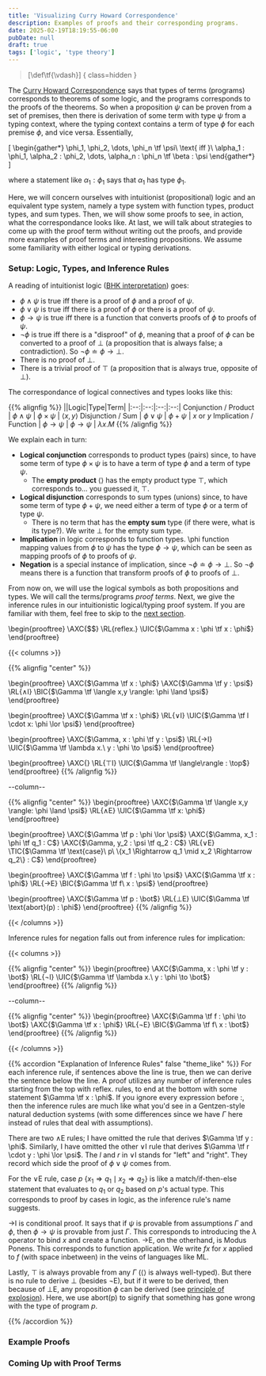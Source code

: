 ```yaml
---
title: 'Visualizing Curry Howard Correspondence'
description: Examples of proofs and their corresponding programs.
date: 2025-02-19T18:19:55-06:00
pubDate: null
draft: true
tags: ['logic', 'type theory']
---
```


<!-- hide Tex macros -->
> \[\def\tf{\vdash}\]
{ class=hidden }

The [Curry Howard Correspondence](https://en.wikipedia.org/wiki/Curry%E2%80%93Howard_correspondence) says that 
types of terms (programs) corresponds to theorems of some logic, and the programs corresponds to the proofs of 
the theorems. So when a proposition $\psi$ can be proven from a set of premises, then there is derivation of some term 
with type $\psi$ from a typing context, where the typing context contains a term of type $\phi$ for each premise $\phi$, and vice versa. 
Essentially,

\[
\begin{gather*}
    \phi_1, \phi_2, \dots, \phi_n \tf \psi\\
    \text{ iff }\\
    \alpha_1 : \phi_1, \alpha_2 : \phi_2, \dots, \alpha_n : \phi_n \tf \beta : \psi
\end{gather*}
\]

where a statement like $\alpha_1 : \phi_1$ says that $\alpha_1$ has type $\phi_1$.

Here, we will concern ourselves with intuitionist (propositional) logic and an equivalent type system, namely a 
type system with function types, product types, and sum types. Then, we will show some proofs to see, in action, 
what the correspondance looks like. At last, we will talk about strategies to come up with the proof term without 
writing out the proofs, and provide more examples of proof terms and interesting propositions. We assume some familiarity 
with either logical or typing derivations.

### Setup: Logic, Types, and Inference Rules

A reading of intuitionist logic ([BHK interpretation](https://en.wikipedia.org/wiki/Brouwer%E2%80%93Heyting%E2%80%93Kolmogorov_interpretation)) goes: 
- $\phi \land \psi$ is true iff there is a proof of $\phi$ and a proof of $\psi$.
- $\phi \lor \psi$ is true iff there is a proof of $\phi$ or there is a proof of $\psi$.
- $\phi \to \psi$ is true iff there is a function that converts proofs of $\phi$ to proofs of $\psi$.
- $\neg \phi$ is true iff there is a "disproof" of $\phi$, meaning that a proof of $\phi$ can be converted to a proof of $\bot$ 
  (a proposition that is always false; a contradiction). So $\neg \phi \doteq \phi \to \bot$.
- There is no proof of $\bot$.
- There is a trivial proof of $\top$ (a proposition that is always true, opposite of $\bot$).

The correspondance of logical connectives and types looks like this:

{{% alignfig %}}
||Logic|Type|Term|
|:--:|:--:|:--:|:--:|
Conjunction / Product | $\phi \land \psi$ | $\phi \times \psi$ | $\langle x, y \rangle$ 
Disjunction / Sum | $\phi \lor \psi$ | $\phi + \psi$ | $x$ or $y$
Implication / Function | $\phi \to \psi$ | $\phi \to \psi$ | $\lambda x. M$
{{% /alignfig %}}

We explain each in turn:
- **Logical conjunction** corresponds to product types (pairs) since, to have some term of type $\phi \times \psi$ is to have a term of type $\phi$ and a term of type $\psi$.
  - The **empty product** $\langle \rangle$ has the empty product type $\top$, which corresponds to... you guessed it, $\top$.
- **Logical disjunction** corresponds to sum types (unions) since, to have some term of type $\phi + \psi$, we need either a term of type $\phi$ or a term of type $\psi$.
  - There is no term that has the **empty sum** type (if there were, what is its type?). We write $\bot$ for the empty sum type.
- **Implication** in logic corresponds to function types. \phi function mapping values from $\phi$ to $\psi$ has the type $\phi \to \psi$, which can be seen as mapping proofs of $\phi$ to proofs of $\psi$.
- **Negation** is a special instance of implication, since $\neg \phi \doteq \phi \to \bot$. So $\neg \phi$ means there is a function that transform proofs of $\phi$ to proofs of $\bot$.

From now on, we will use the logical symbols as both propositions and types. We will call the terms/programs *proof terms*. Next, we give the inference rules in our intuitionistic logical/typing proof system. 
If you are familiar with them, feel free to skip to the [next section](#example-proofs).

\begin{prooftree}
\AXC{$$}
\RL{reflex.}
\UIC{$\Gamma x : \phi \tf x : \phi$}
\end{prooftree}

{{< columns >}}

{{% alignfig "center" %}}

\begin{prooftree}
\AXC{$\Gamma \tf x : \phi$}
\AXC{$\Gamma \tf y : \psi$}
\RL{$\land$I}
\BIC{$\Gamma \tf \langle x,y \rangle: \phi \land \psi$}
\end{prooftree}

\begin{prooftree}
\AXC{$\Gamma \tf x : \phi$}
\RL{$\lor$I}
\UIC{$\Gamma \tf l \cdot x: \phi \lor \psi$}
\end{prooftree}

\begin{prooftree}
\AXC{$\Gamma, x : \phi \tf y : \psi$}
\RL{$\to$I}
\UIC{$\Gamma \tf \lambda x.\ y : \phi \to \psi$}
\end{prooftree}

\begin{prooftree}
\AXC{}
\RL{$\top$I}
\UIC{$\Gamma \tf \langle\rangle : \top$}
\end{prooftree}
{{% /alignfig %}}

--column-- 

{{% alignfig "center" %}}
\begin{prooftree}
\AXC{$\Gamma \tf \langle x,y \rangle: \phi \land \psi$}
\RL{$\land$E}
\UIC{$\Gamma \tf x: \phi$}
\end{prooftree}

\begin{prooftree}
\AXC{$\Gamma \tf p : \phi \lor \psi$}
\AXC{$\Gamma, x_1 : \phi \tf q_1 : C$}
\AXC{$\Gamma, y_2 : \psi \tf q_2 : C$}
\RL{$\lor$E}
\TIC{$\Gamma \tf \text{case}\ p\ \{x_1 \Rightarrow q_1 \mid x_2 \Rightarrow q_2\} : C$}
\end{prooftree}

\begin{prooftree}
\AXC{$\Gamma \tf f : \phi \to \psi$}
\AXC{$\Gamma \tf x : \phi$}
\RL{$\to$E}
\BIC{$\Gamma \tf f\ x : \psi$}
\end{prooftree}

\begin{prooftree}
\AXC{$\Gamma \tf p : \bot$}
\RL{$\bot$E}
\UIC{$\Gamma \tf \text{abort}(p) : \phi$}
\end{prooftree}
{{% /alignfig %}}

{{< /columns >}}

Inference rules for negation falls out from inference rules for implication:

{{< columns >}}

{{% alignfig "center" %}}
\begin{prooftree}
\AXC{$\Gamma, x : \phi \tf y : \bot$}
\RL{$\neg$I}
\UIC{$\Gamma \tf \lambda x.\ y : \phi \to \bot$}
\end{prooftree}
{{% /alignfig %}}

--column--

{{% alignfig "center" %}}
\begin{prooftree}
\AXC{$\Gamma \tf f : \phi \to \bot$}
\AXC{$\Gamma \tf x : \phi$}
\RL{$\neg$E}
\BIC{$\Gamma \tf f\ x : \bot$}
\end{prooftree}
{{% /alignfig %}}

{{< /columns >}}

{{% accordion "Explanation of Inference Rules" false "theme_like" %}}
For each inference rule, if sentences above the line is true, then we can derive the sentence below the line. A proof utilizes any number of inference rules starting from the top with $\text{reflex.}$ rules, to end at the bottom with some
statement $\Gamma \tf x : \phi$. If you ignore every expression before $:$, then the inference rules are much like what you'd see in a Gentzen-style natural deduction systems (with some differences since we have $\Gamma$ here instead of rules that deal with assumptions).

There are two $\land$E rules; I have omitted the rule that derives $\Gamma \tf y : \phi$. 
Similarly, I have omitted the other $\lor$I rule that derives $\Gamma \tf r \cdot y : \phi \lor \psi$. The $l$ and $r$ in $\lor$I stands for "left" and "right". They record which side the proof of $\phi \lor \psi$ comes from.

For the $\lor$E rule, $\text{case}\ p\ \{x_1 \Rightarrow q_1 \mid x_2 \Rightarrow q_2\}$ is like a match/if-then-else statement that evaluates to $q_1$ or $q_2$ based on $p$'s actual type. This corresponds to proof by cases in logic, 
as the inference rule's name suggests.

$\to$I is conditional proof. It says that if $\psi$ is provable from assumptions $\Gamma$ and $\phi$, then $\phi \to \psi$ is provable from just $\Gamma$. This corresponds to introducing the $\lambda$ operator to bind $x$ and create a function. 
$\to$E, on the otherhand, is Modus Ponens. This corresponds to function application. We write $f x$ for $x$ applied to $f$ (with space inbetween) in the veins of languages like ML.

Lastly, $\top$ is always provable from any $\Gamma$ ($\langle\rangle$ is always well-typed). But there is no rule to derive $\bot$ (besides $\neg$E), but if it were to be derived, then because of $\bot$E, any proposition $\phi$ can be derived (see [principle of explosion](https://en.wikipedia.org/wiki/Principle_of_explosion)). Here, we use $\text{abort(p)}$ to signify that something has gone wrong with the type of program $p$.

{{% /accordion %}}

### Example Proofs


### Coming Up with Proof Terms

